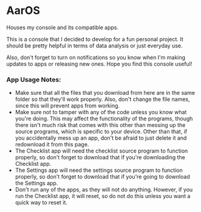 # AarOS
Houses my console and its compatible apps.

This is a console that I decided to develop for a fun personal project. It should be pretty helpful in terms of data analysis or just everyday use.

Also, don't forget to turn on notifications so you know when I'm making updates to apps or releasing new ones. Hope you find this console useful!

### App Usage Notes:

 - Make sure that all the files that you download from here are in the same folder so that they'll work properly. Also, don't change the file names, since this will prevent apps from working.
 - Make sure not to tamper with any of the code unless you know what you're doing. This may affect the functionality of the programs, though there isn't much risk that comes with this other than messing up the source programs, which is specific to your device. Other than that, if you accidentally mess up an app, don't be afraid to just delete it and redownload it from this page.
 - The Checklist app will need the checklist source program to function properly, so don't forget to download that if you're downloading the Checklist app.
 - The Settings app will need the settings source program to function properly, so don't forget to download that if you're going to download the Settings app.
 - Don't run any of the apps, as they will not do anything. However, if you run the Checklist app, it will reset, so do not do this unless you want a quick way to reset it.
